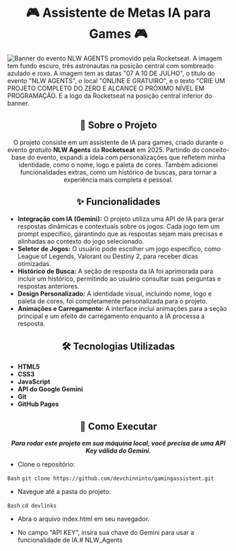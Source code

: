 <h1 align='center'>🎮 Assistente de Metas IA para Games 🎮</h1>

<img src='https://storage.googleapis.com/star-lab/blog/OGs/nlw-agents.webp' alt='Banner do evento NLW AGENTS promovido pela Rocketseat. A imagem tem fundo escuro, três astronautas na posição central com sombreado azulado e roxo. A imagem tem as datas "07 A 10 DE JULHO", o título do evento "NLW AGENTS", o local "ONLINE E GRATUIRO", e o texto "CRIE UM PROJETO COMPLETO DO ZERO E ALCANCE O PRÓXIMO NÍVEL EM PROGRAMAÇÃO. E a logo da Rocketseat na posição central inferior do banner.'>

<h2 align='center'>🚀 Sobre o Projeto</h2>
<p align='center'>
O projeto consiste em um assistente de IA para games, criado durante o evento <em>gratuito</em> <strong>NLW Agents</strong> da <strong>Rocketseat</strong> em 2025. Partindo do conceito-base do evento, expandi a ideia com personalizações que refletem minha identidade, como o nome, logo e paleta de cores. Também adicionei funcionalidades extras, como um histórico de buscas, para tornar a experiência mais completa e pessoal.</p>

<h2 align='center'>✨ Funcionalidades</h2>

- <strong>Integração com IA (Gemini):</strong> O projeto utiliza uma API de IA para gerar respostas dinâmicas e contextuais sobre os jogos. Cada jogo tem um prompt específico, garantindo que as respostas sejam mais precisas e alinhadas ao contexto do jogo selecionado.
- <strong>Seletor de Jogos:</strong> O usuário pode escolher um jogo específico, como League of Legends, Valorant ou Destiny 2, para receber dicas otimizadas.
- <strong>Histórico de Busca:</strong> A seção de resposta da IA foi aprimorada para incluir um histórico, permitindo ao usuário consultar suas perguntas e respostas anteriores.
- <strong>Design Personalizado:</strong> A identidade visual, incluindo nome, logo e paleta de cores, foi completamente personalizada para o projeto.
- <strong>Animações e Carregamento:</strong> A interface inclui animações para a seção principal e um efeito de carregamento enquanto a IA processa a resposta.

<h2 align='center'>🛠️ Tecnologias Utilizadas</h2>

- <strong>HTML5
- CSS3
- JavaScript
- API do Google Gemini
- Git
- GitHub Pages
</strong>

<h2 align='center'>📁 Como Executar</h2>
<p align='center'>
<em><strong>Para rodar este projeto em sua máquina local, você precisa de uma API Key válida do Gemini.</strong></em>

- Clone o repositório:

`Bash`
`git clone https://github.com/devchinninto/gamingassistent.git`

- Navegue até a pasta do projeto:

`Bash`
`cd devlinks`

- Abra o arquivo index.html em seu navegador.

- No campo "API KEY", insira sua chave do Gemini para usar a funcionalidade de IA.#   N L W _ A g e n t s  
 